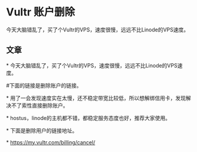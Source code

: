 # Vultr 账户删除  
  
今天大脑错乱了，买了个Vultr的VPS，速度很慢，远远不比Linode的VPS速度。  
  
## 文章  
  
\* 今天大脑错乱了，买了个Vultr的VPS，速度很慢，远远不比Linode的VPS速度。  
  
#下面的链接是删除账户的链接。  
  
\* 用了一会发现速度实在太慢，还不稳定带宽比较低，所以想解绑信用卡，发现解决不了索性直接删除账户。  
  
\* hostus，linode的主机都不错，都稳定服务态度也好，推荐大家使用。  
  
\* 下面是删除用户的链接地址。  
  
\* https://my.vultr.com/billing/cancel/